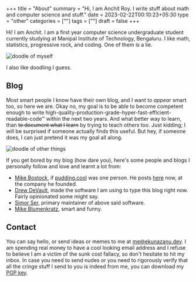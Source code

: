 +++
title = "About"
summary = "Hi, I am Anchit Roy. I write stuff about math and computer science and stuff."
date = 2023-02-22T00:10:23+05:30
type = "other"
categories = [""]
tags = [""]
draft = false
+++

Hi! I am Anchit. I am a first year computer science undergraduate student currently studying at Manipal Institute of Technology, Bengaluru. I like math, statistics, progressive rock, and coding. One of them is a lie.

![doodle of myself](/media/icons/qr.svg)

I also like doodling I guess.

## Blog

Most smart people I know have their own blog, and I want to *appear* smart too, so here we are. Okay no, my goal is to be able to become competent enough to write high-quality-production-grade-hyper-fast-efficient-readable-code™ within the next two years. And what better way to learn, than ~~to document what I learn~~ by trying to teach others too. Just kidding; I will be surprised if someone actually finds this useful. But hey, if someone does, I can just pretend it was my goal all along.

![doodle of other things]()

If you get bored by my blog (how dare you), here's some people and blogs I personally follow and love and learnt a lot from:
* [Mike Bostock](https://bost.ocks.org/mike/), if [pudding.cool](https://pudding.cool/) was one person. He posts [here](https://observablehq.com/@mbostock) now, at the company he founded.
* [Drew DeVault](https://drewdevault.com), made the software I am using to type this blog right now. Fairly opinionated some might say.
* [Simor Ser](https://emersion.fr), primary maintainer of above said software.
* [Mike Blumenkratz](https://www.supergoodcode.com/), smart and funny.

## Contact
You can say hello, or send ideas or memes to me at [me@ekunazanu.dev](mailto:me@ekunazanu.dev). I am spending real money to have a cool looking email address and I refuse to believe I am a victim of the sunk cost fallacy, so don't hesitate to hit my inbox. In case you need to send nudes or you need to rigorously verify that all the cringe stuff I send to you is indeed from me, you can download my [PGP key](/misc/public.ekunazanu.key).
